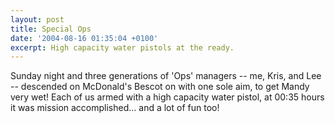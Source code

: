 ```yaml
---
layout: post
title: Special Ops
date: '2004-08-16 01:35:04 +0100'
excerpt: High capacity water pistols at the ready.
---
```

Sunday night and three generations of 'Ops' managers -- me, Kris, and Lee -- descended on McDonald's Bescot on with one sole aim, to get Mandy very wet! Each of us armed with a high capacity water pistol, at 00:35 hours it was mission accomplished... and a lot of fun too!